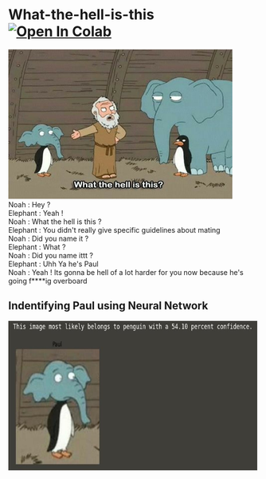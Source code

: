 # What-the-hell-is-this [![Open In Colab](https://colab.research.google.com/assets/colab-badge.svg)](https://colab.research.google.com/github/Adi2K/What-the-hell-is-this/blob/main/what-the-hell-is-this.ipynb)



 <a href="https://www.youtube.com/watch?v=t_5XkPh3vXg"><img height="300" src="./extras/paul.jpg" width="450"></a>&nbsp;&nbsp; <br>
 Noah : Hey ? <br>
 Elephant : Yeah ! <br>
 Noah : What the hell is this ? <br>
 Elephant :  You didn't really give specific guidelines about mating <br>
 Noah : Did you name it ? <br>
 Elephant : What ? <br>
 Noah : Did you name ittt ? <br>
 Elephant : Uhh Ya he's Paul <br>
 Noah : Yeah ! Its gonna be hell of a lot harder for you now because he's going f****ig overboard <br>
 
## Indentifying Paul using Neural Network  <br>

 <a><img height="300" src="./extras/result.jpg" width="500"></a>&nbsp;&nbsp; <br>
